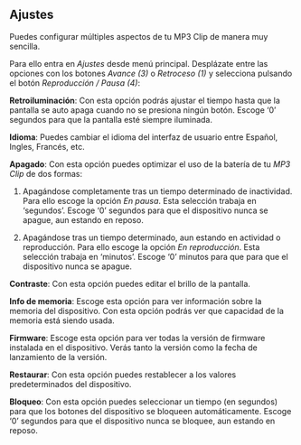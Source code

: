 ## Ajustes

Puedes configurar múltiples aspectos de tu MP3 Clip de manera muy sencilla.

Para ello entra en *Ajustes* desde menú principal. Desplázate entre las opciones con los botones *Avance (3)* o *Retroceso (1)*  y selecciona pulsando el botón *Reproducción / Pausa (4)*:

**Retroiluminación**: Con esta opción podrás ajustar el tiempo hasta que la pantalla se auto apaga cuando no se presiona ningún botón. Escoge ‘0’ segundos para que la pantalla esté siempre iluminada.

**Idioma**: Puedes cambiar el idioma del interfaz de usuario entre Español, Ingles, Francés, etc.

**Apagado**: Con esta opción puedes optimizar el uso de la batería de tu *MP3 Clip* de dos formas: 

1. Apagándose completamente tras un tiempo determinado de inactividad. Para ello escoge la opción *En pausa*. Esta selección trabaja en ‘segundos’. Escoge ‘0’ segundos para que el dispositivo nunca se apague, aun estando en reposo.

2.  Apagándose tras un tiempo determinado, aun estando en actividad o reproducción. Para ello escoge la opción *En reproducción*. Esta selección trabaja en ‘minutos’. Escoge ‘0’ minutos para que para que el dispositivo nunca se apague.

**Contraste**: Con esta opción puedes editar el brillo de la pantalla.

**Info de memoria**: Escoge esta opción para ver información sobre la memoria del dispositivo. Con esta opción podrás ver que capacidad de la memoria está siendo usada.

**Firmware**: Escoge esta opción para ver todas la versión de firmware instalada en el dispositivo. Verás tanto la versión como la fecha de lanzamiento de la versión.

**Restaurar**: Con esta opción puedes restablecer a los valores predeterminados del dispositivo.

**Bloqueo**: Con esta opción puedes seleccionar un tiempo (en segundos) para que los botones del dispositivo se bloqueen automáticamente. Escoge ‘0’ segundos para que el dispositivo nunca se bloquee, aun estando en reposo.
